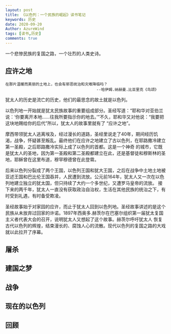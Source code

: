 ```yaml
---
layout: post
title: 《以色列：一个民族的崛起》读书笔记
keywords: 历史
date: 2020-09-20
Author: AzureWind
tags: [读书,历史]
comments: true
---
```

一个悲惨民族的复国之路，一个壮烈的人类史诗。
<!-- more -->
## 应许之地
    在那片温暖而美丽的土地上，也会有邪恶统治和灾难降临吗？
                                            --哈伊姆.纳赫曼.比亚里克《鸟颂》
                                            
犹太人的历史是流亡的历史，他们的最思念的故土就是以色列。   

以色列地一开始就是犹太民族故事的重要组成部分。圣经写道：“耶和华对亚伯兰说：‘你要离开本地......往我所要指示你的地去。’”不久，耶和华又对他说：“我要把这块地赐给你的后代”所以，犹太人的故事里就有了
“应许之地”。  

摩西带领犹太人逃离埃及，经过漫长的道路，圣经里说走了40年，期间经历饥渴，战争，怀疑甚至叛乱。最终他们在应许之地建立了古以色列，在耶路撒冷建立第一圣殿，之后耶路撒冷实际上成了以色列的首都。这是一个神奇
的城市，它既是犹太人的圣地，因为第一圣殿和第二圣殿都建立在此，还是基督徒和穆斯林的圣地，耶稣曾在这里布道，穆罕穆德曾在此登霄。    

后来以色列分裂成了两个王国，以色列王国和犹大王国，之后在战争中土地土地被亚述王国和巴比伦王国吞并，人民遭到流放。公元前164年，犹太人又一次在以色列地建立独立的犹太国，但只持续了大约一个多世纪，又遭罗马皇帝的流放。
接下来的两千年，犹太人一直没有获取政治自治权，生活在其他民族的统治之下，有时受到礼遇，有时备受欺凌。   

圣经故事始于对家园的应许，而止于犹太人回到以色列地。圣经故事讲述的是这个民族从未放弃过回家的许诺。1897年西奥多.赫茨尔在巴塞尔组织第一届犹太复国主义者代表大会的召开，说明犹太人又想起了这个故事。赫茨尔呼吁犹太人
恢复古代以色列的辉煌，结束漫长的、腐蚀人心的流散。现代以色列的复国之路的大戏就以此拉开了序幕。

## 屠杀

## 建国之梦

## 战争

## 现在的以色列

## 回顾